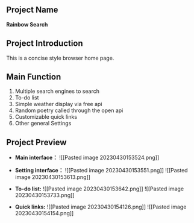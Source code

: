 ## Project Name
**Rainbow Search**
## Project Introduction
This is a concise style browser home page. 
## Main Function
1. Multiple search engines to search
2. To-do list
3. Simple weather display via  free api
4. Random poetry called through the open api
5. Customizable quick links
6. Other general Settings
## Project Preview
- **Main interface：**
	![[Pasted image 20230430153524.png]]
	
- **Setting interface：**
	![[Pasted image 20230430153551.png]]
	![[Pasted image 20230430153613.png]]
	
- **To-do list:**
	![[Pasted image 20230430153642.png]]
	![[Pasted image 20230430153733.png]]
	
- **Quick links:**
	![[Pasted image 20230430154126.png]]
	![[Pasted image 20230430154154.png]]